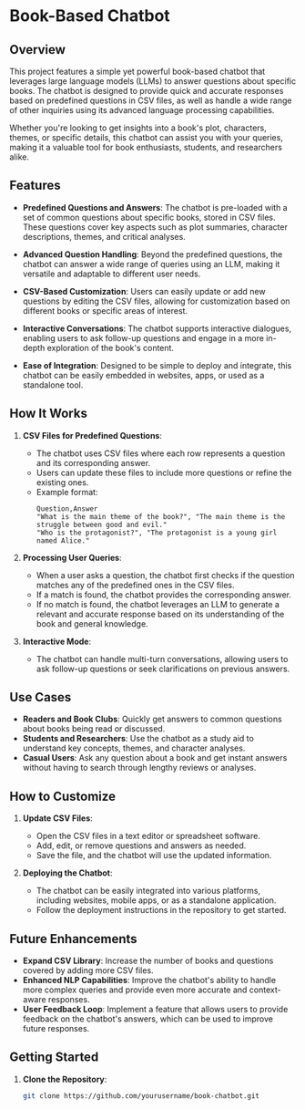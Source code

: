 # Book-Based Chatbot

## Overview

This project features a simple yet powerful book-based chatbot that leverages large language models (LLMs) to answer questions about specific books. The chatbot is designed to provide quick and accurate responses based on predefined questions in CSV files, as well as handle a wide range of other inquiries using its advanced language processing capabilities.

Whether you're looking to get insights into a book's plot, characters, themes, or specific details, this chatbot can assist you with your queries, making it a valuable tool for book enthusiasts, students, and researchers alike.

## Features

- **Predefined Questions and Answers**: The chatbot is pre-loaded with a set of common questions about specific books, stored in CSV files. These questions cover key aspects such as plot summaries, character descriptions, themes, and critical analyses.
  
- **Advanced Question Handling**: Beyond the predefined questions, the chatbot can answer a wide range of queries using an LLM, making it versatile and adaptable to different user needs.
  
- **CSV-Based Customization**: Users can easily update or add new questions by editing the CSV files, allowing for customization based on different books or specific areas of interest.
  
- **Interactive Conversations**: The chatbot supports interactive dialogues, enabling users to ask follow-up questions and engage in a more in-depth exploration of the book's content.
  
- **Ease of Integration**: Designed to be simple to deploy and integrate, this chatbot can be easily embedded in websites, apps, or used as a standalone tool.

## How It Works

1. **CSV Files for Predefined Questions**:
   - The chatbot uses CSV files where each row represents a question and its corresponding answer.
   - Users can update these files to include more questions or refine the existing ones.
   - Example format:
     ```
     Question,Answer
     "What is the main theme of the book?", "The main theme is the struggle between good and evil."
     "Who is the protagonist?", "The protagonist is a young girl named Alice."
     ```

2. **Processing User Queries**:
   - When a user asks a question, the chatbot first checks if the question matches any of the predefined ones in the CSV files.
   - If a match is found, the chatbot provides the corresponding answer.
   - If no match is found, the chatbot leverages an LLM to generate a relevant and accurate response based on its understanding of the book and general knowledge.

3. **Interactive Mode**:
   - The chatbot can handle multi-turn conversations, allowing users to ask follow-up questions or seek clarifications on previous answers.

## Use Cases

- **Readers and Book Clubs**: Quickly get answers to common questions about books being read or discussed.
- **Students and Researchers**: Use the chatbot as a study aid to understand key concepts, themes, and character analyses.
- **Casual Users**: Ask any question about a book and get instant answers without having to search through lengthy reviews or analyses.

## How to Customize

1. **Update CSV Files**:
   - Open the CSV files in a text editor or spreadsheet software.
   - Add, edit, or remove questions and answers as needed.
   - Save the file, and the chatbot will use the updated information.

2. **Deploying the Chatbot**:
   - The chatbot can be easily integrated into various platforms, including websites, mobile apps, or as a standalone application.
   - Follow the deployment instructions in the repository to get started.

## Future Enhancements

- **Expand CSV Library**: Increase the number of books and questions covered by adding more CSV files.
- **Enhanced NLP Capabilities**: Improve the chatbot's ability to handle more complex queries and provide even more accurate and context-aware responses.
- **User Feedback Loop**: Implement a feature that allows users to provide feedback on the chatbot's answers, which can be used to improve future responses.

## Getting Started

1. **Clone the Repository**: 
   ```bash
   git clone https://github.com/yourusername/book-chatbot.git

